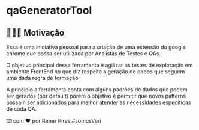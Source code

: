 # qaGeneratorTool

## 👨🏾‍💻 Motivação

Essa é uma iniciativa pessoal para a criação de uma extensão do google chrome que possa ser utilizada por Analistas de Testes e QAs.

O objetivo principal dessa ferramenta é agilizar os testes de exploração em ambiente FrontEnd no que diz respeito a geração de dados que seguem uma dada regra de formação.

A princípio a ferramenta conta com alguns padrões de dados que podem ser gerados (por default) porém o objetivo é permitir que novos patterns possam ser adicionados para melhor atender as necessidades específicas de cada QA.

⌨️ com ❤️ por Rener Pires
#somosVeri